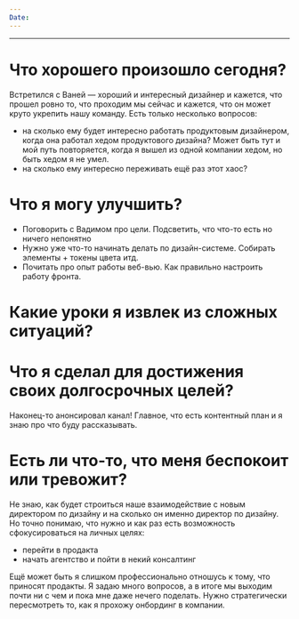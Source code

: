 ```yaml
---
Date:
---
```

---
# Что хорошего произошло сегодня?
Встретился с Ваней — хороший и интересный дизайнер и кажется, что прошел ровно то, что проходим мы сейчас и кажется, что он может круто укрепить нашу команду. Есть только несколько вопросов:
- на сколько ему будет интересно работать продуктовым дизайнером, когда она работал хедом продуктового дизайна? Может быть тут и мой путь повторяется, когда я вышел из одной компании хедом, но быть хедом я не умел. 
- на сколько ему интересно переживать ещё раз этот хаос? 

# Что я могу улучшить?
- Поговорить с Вадимом про цели. Подсветить, что что-то есть но ничего непонятно
- Нужно уже что-то начинать делать по дизайн-системе. Собирать элементы + токены цвета итд.
- Почитать про опыт работы веб-вью. Как правильно настроить работу фронта. 


# Какие уроки я извлек из сложных ситуаций?



# Что я сделал для достижения своих долгосрочных целей?
Наконец-то анонсировал канал! 
Главное, что есть контентный план и я знаю про что буду рассказывать. 



# Есть ли что-то, что меня беспокоит или тревожит?
Не знаю, как будет строиться наше взаимодействие с новым директором по дизайну и на сколько он именно директор по дизайну. Но точно понимаю, что нужно и как раз есть возможность сфокусироваться на личных целях:
- перейти в продакта
- начать агентство и пойти в некий консалтинг

Ещё может быть я слишком профессионально отношусь к тому, что приносят продакты. Я задаю много вопросов, а в итоге мы выходим почти ни с чем и пока мне даже нечего поделать. Нужно стратегически пересмотреть то, как я прохожу онбординг в компании. 








